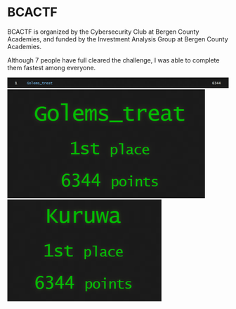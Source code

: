 # BCACTF

BCACTF is organized by the Cybersecurity Club at Bergen County Academies, and funded by the Investment Analysis Group at Bergen County Academies.
 
Although 7 people have full cleared the challenge, I was able to complete them fastest among everyone.
 
 ![](scoreboard.png)
 ![](Golems_rank.png)![](rank.png)
